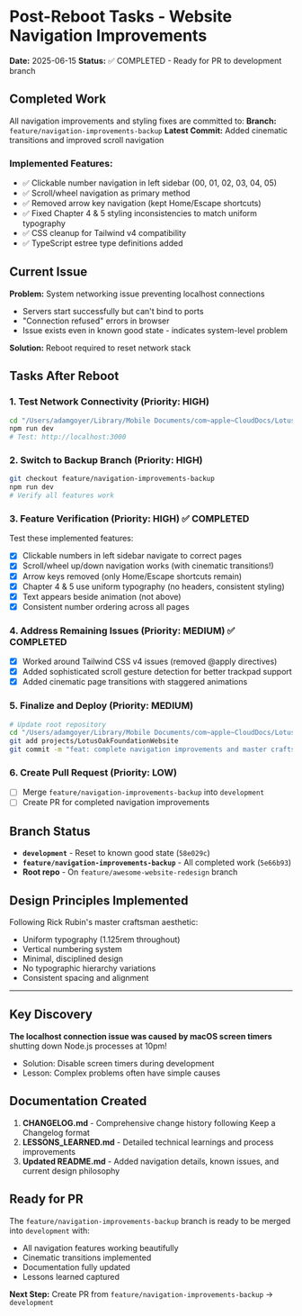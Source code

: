 # Post-Reboot Tasks - Website Navigation Improvements

**Date:** 2025-06-15
**Status:** ✅ COMPLETED - Ready for PR to development branch

## Completed Work

All navigation improvements and styling fixes are committed to:
**Branch:** `feature/navigation-improvements-backup`
**Latest Commit:** Added cinematic transitions and improved scroll navigation

### Implemented Features:
- ✅ Clickable number navigation in left sidebar (00, 01, 02, 03, 04, 05)
- ✅ Scroll/wheel navigation as primary method
- ✅ Removed arrow key navigation (kept Home/Escape shortcuts)
- ✅ Fixed Chapter 4 & 5 styling inconsistencies to match uniform typography
- ✅ CSS cleanup for Tailwind v4 compatibility
- ✅ TypeScript estree type definitions added

## Current Issue

**Problem:** System networking issue preventing localhost connections
- Servers start successfully but can't bind to ports
- "Connection refused" errors in browser
- Issue exists even in known good state - indicates system-level problem

**Solution:** Reboot required to reset network stack

## Tasks After Reboot

### 1. Test Network Connectivity (Priority: HIGH)
```bash
cd "/Users/adamgoyer/Library/Mobile Documents/com~apple~CloudDocs/Lotus Oak Family of Companies/root/projects/LotusOakFoundationWebsite/lotus-oak-react"
npm run dev
# Test: http://localhost:3000
```

### 2. Switch to Backup Branch (Priority: HIGH)
```bash
git checkout feature/navigation-improvements-backup
npm run dev
# Verify all features work
```

### 3. Feature Verification (Priority: HIGH) ✅ COMPLETED
Test these implemented features:
- [x] Clickable numbers in left sidebar navigate to correct pages
- [x] Scroll/wheel up/down navigation works (with cinematic transitions!)
- [x] Arrow keys removed (only Home/Escape shortcuts remain)
- [x] Chapter 4 & 5 use uniform typography (no headers, consistent styling)
- [x] Text appears beside animation (not above)
- [x] Consistent number ordering across all pages

### 4. Address Remaining Issues (Priority: MEDIUM) ✅ COMPLETED
- [x] Worked around Tailwind CSS v4 issues (removed @apply directives)
- [x] Added sophisticated scroll gesture detection for better trackpad support
- [x] Added cinematic page transitions with staggered animations

### 5. Finalize and Deploy (Priority: MEDIUM)
```bash
# Update root repository
cd "/Users/adamgoyer/Library/Mobile Documents/com~apple~CloudDocs/Lotus Oak Family of Companies/root"
git add projects/LotusOakFoundationWebsite
git commit -m "feat: complete navigation improvements and master craftsman styling"
```

### 6. Create Pull Request (Priority: LOW)
- [ ] Merge `feature/navigation-improvements-backup` into `development`
- [ ] Create PR for completed navigation improvements

## Branch Status

- **`development`** - Reset to known good state (`58e029c`)
- **`feature/navigation-improvements-backup`** - All completed work (`5e66b93`)
- **Root repo** - On `feature/awesome-website-redesign` branch

## Design Principles Implemented

Following Rick Rubin's master craftsman aesthetic:
- Uniform typography (1.125rem throughout)
- Vertical numbering system
- Minimal, disciplined design
- No typographic hierarchy variations
- Consistent spacing and alignment

---

## Key Discovery

**The localhost connection issue was caused by macOS screen timers** shutting down Node.js processes at 10pm! 
- Solution: Disable screen timers during development
- Lesson: Complex problems often have simple causes

## Documentation Created

1. **CHANGELOG.md** - Comprehensive change history following Keep a Changelog format
2. **LESSONS_LEARNED.md** - Detailed technical learnings and process improvements
3. **Updated README.md** - Added navigation details, known issues, and current design philosophy

## Ready for PR

The `feature/navigation-improvements-backup` branch is ready to be merged into `development` with:
- All navigation features working beautifully
- Cinematic transitions implemented
- Documentation fully updated
- Lessons learned captured

**Next Step:** Create PR from `feature/navigation-improvements-backup` → `development`